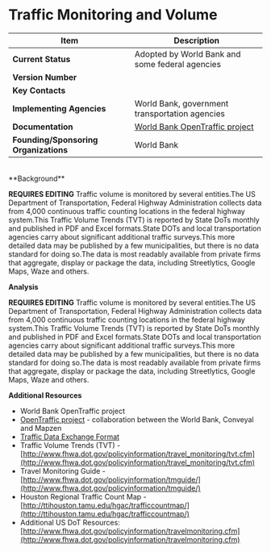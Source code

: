 # Traffic Monitoring and Volume
| Item | Description |
| --- | --- |
| **Current Status** | Adopted by World Bank and some federal agencies |
| **Version Number** |  |
| **Key Contacts** |  |
| **Implementing Agencies** | World Bank, government transportation agencies |
| **Documentation** | [World Bank OpenTraffic project](http://opentraffic.io/) |
| **Founding/Sponsoring Organizations** | World Bank |
<br>
**Background**

**REQUIRES EDITING** Traffic volume is monitored by several entities.The US Department of Transportation, Federal Highway Administration collects data from 4,000 continuous traffic counting locations in the federal highway system.This Traffic Volume Trends (TVT) is reported by State DoTs monthly and published in PDF and Excel formats.State DOTs and local transportation agencies carry about significant additional traffic surveys.This more detailed data may be published by a few municipalities, but there is no data standard for doing so.The data is most readably available from private firms that aggregate, display or package the data, including Streetlytics, Google Maps, Waze and others.

**Analysis**

**REQUIRES EDITING** Traffic volume is monitored by several entities.The US Department of Transportation, Federal Highway Administration collects data from 4,000 continuous traffic counting locations in the federal highway system.This Traffic Volume Trends (TVT) is reported by State DoTs monthly and published in PDF and Excel formats.State DOTs and local transportation agencies carry about significant additional traffic surveys.This more detailed data may be published by a few municipalities, but there is no data standard for doing so.The data is most readably available from private firms that aggregate, display or package the data, including Streetlytics, Google Maps, Waze and others.

**Additional Resources**
*   World Bank OpenTraffic project
 * [OpenTraffic project](http://opentraffic.io/) - collaboration between the World Bank, Conveyal and Mapzen
 * [Traffic Data Exchange Format](https://github.com/opentraffic/traffic-data-exchange-format)
*   Traffic Volume Trends (TVT) - [http://www.fhwa.dot.gov/policyinformation/travel_monitoring/tvt.cfm](http://www.fhwa.dot.gov/policyinformation/travel_monitoring/tvt.cfm)
*   Travel Monitoring Guide - [http://www.fhwa.dot.gov/policyinformation/tmguide/](http://www.fhwa.dot.gov/policyinformation/tmguide/)
*   Houston Regional Traffic Count Map - [http://ttihouston.tamu.edu/hgac/trafficcountmap/](http://ttihouston.tamu.edu/hgac/trafficcountmap/)
*   Additional US DoT Resources:[http://www.fhwa.dot.gov/policyinformation/travelmonitoring.cfm](http://www.fhwa.dot.gov/policyinformation/travelmonitoring.cfm)
